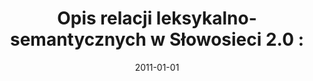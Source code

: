---
# Documentation: https://wowchemy.com/docs/managing-content/

title: 'Opis relacji leksykalno-semantycznych w Słowosieci 2.0 :'
subtitle: ''
summary: ''
authors:
- Bożena Hojka
- Marek M. Maziarz
- piasecki
- Joanna E. Rabiega-Wiśniewska
- Stanisław Szpakowicz
tags: []
categories: []
date: '2011-01-01'
lastmod: 2022-10-07T05:11:01Z
featured: false
draft: false

# Featured image
# To use, add an image named `featured.jpg/png` to your page's folder.
# Focal points: Smart, Center, TopLeft, Top, TopRight, Left, Right, BottomLeft, Bottom, BottomRight.
image:
  caption: ''
  focal_point: ''
  preview_only: false

# Projects (optional).
#   Associate this post with one or more of your projects.
#   Simply enter your project's folder or file name without extension.
#   E.g. `projects = ["internal-project"]` references `content/project/deep-learning/index.md`.
#   Otherwise, set `projects = []`.
projects: []
publishDate: '2022-10-07T05:11:00.343682Z'
publication_types:
- '4'
abstract: ''
publication: ''
---